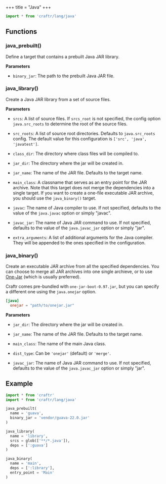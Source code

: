 +++
title = "Java"
+++

```python
import * from 'craftr/lang/java'
```

## Functions

### java_prebuilt()

Define a target that contains a prebuilt Java JAR library.

__Parameters__

* `binary_jar`: The path to the prebuilt Java JAR file.

### java_library()

Create a Java JAR library from a set of source files.

__Parameters__

* `srcs`: A list of source files. If `srcs_root` is not specified, the config
  option `java.src_roots` to determine the root of the source files.

* `src_roots`: A list of source root directories. Defaults to `java.src_roots`
  config. The default value for this configuration is
  `['src', 'java', 'javatest']`.

* `class_dir`: The directory where class files will be compiled to.

* `jar_dir`: The directory where the jar will be created in.

* `jar_name`: The name of the JAR file. Defaults to the target name.

* `main_class`: A classname that serves as an entry point for the JAR archive.
  Note that this target does not merge the dependencies into a single target.
  If you want to create a one-file executable JAR archive, you should use the
  `java_binary()` target.

* `javac`: The name of Java compiler to use. If not specified, defaults to the
  value of the `java.javac` option or simply "javac".

* `javac_jar`: The name of Java JAR command to use. If not specified, defaults
  to the value of the `java.javac_jar` option or simply "jar".

* `extra_arguments`: A list of additional arguments for the Java compiler.
  They will be appended to the ones specified in the configuration.

### java_binary()

Create an executable JAR archive from all the specified dependencies. You can
choose to merge all JAR archives into one single archieve, or to use [One-Jar]
(which is usually preferred).

  [One-Jar]: http://one-jar.sourceforge.net/

Craftr comes pre-bundled with `one-jar-boot-0.97.jar`, but you can specify
a different one using the `java.onejar` option.

```toml
[java]
  onejar = "path/to/onejar.jar"
```

__Parameters__

* `jar_dir`: The directory where the jar will be created in.

* `jar_name`: The name of the JAR file. Defaults to the target name.

* `main_class`: The name of the main Java class.

* `dist_type`: Can be `'onejar'` (default) or `'merge'`.

* `javac_jar`: The name of Java JAR command to use. If not specified, defaults
  to the value of the `java.javac_jar` option or simply "jar".

## Example

```python
import * from 'craftr'
import * from 'craftr/lang/java'

java_prebuilt(
  name = 'guava',
  binary_jar = 'vendor/guava-22.0.jar'
)

java_library(
  name = 'library',
  srcs = glob(['**/*.java']),
  deps = [':guava']
)

java_binary(
  name = 'main',
  deps = [':library'],
  entry_point = 'Main'
)
```
